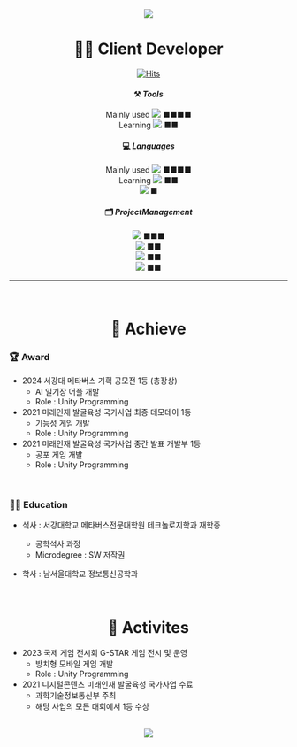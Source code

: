 <div align="center">
<img src="https://capsule-render.vercel.app/api?type=waving&color=0:f7f5f5,100:2193b0&height=300&section=header&text=Yangho's%20Github&fontSize=70&animation=fadeIn&fontAlignY=40&fontColor=000000&stroke=FFFFFF"/>

# **👨‍💻 Client Developer**
  
[![Hits](https://hits.seeyoufarm.com/api/count/incr/badge.svg?url=https%3A%2F%2Fhttps%2F%2Fgithub.com%2FLeeyangho-Korea&count_bg=%23467E1C&title_bg=%23000000&icon=&icon_color=%23E7E7E7&title=Today&edge_flat=false)](https://github.com/Leeyangho-Korea)

#### ⚒️ *Tools*
Mainly used <img src="https://img.shields.io/badge/Unity-FFFFFF?style=plastic&logo=unity&logoColor=000000"/> ■■■■ <br>
Learning <img src="https://img.shields.io/badge/Unreal-0E1128?style=plastic&logo=unrealengine&logoColor=FFFFFF"/> ■■

#### 💻 *Languages*
Mainly used <img src="https://img.shields.io/badge/C%23-033963?style=plastic&logo=csharp&logoColor=FFFFFF"/> ■■■■ <br>
Learning <img src="https://img.shields.io/badge/C++-512BD4?style=plastic&logo=cplusplus&logoColor=FFFFFF"/> ■■ <br>
<img src="https://img.shields.io/badge/Lua-2C2D72?style=plastic&logo=lua&logoColor=FFFFFF"/> ■  <br>


#### 🗂️ *ProjectManagement*
<img src="https://img.shields.io/badge/Github-181717?style=plastic&logo=github&logoColor=FFFFFF"/> ■■■ <br>
<img src="https://img.shields.io/badge/Notion-000000?style=plastic&logo=notion&logoColor=FFFFFF"/> ■■ <br>
<img src="https://img.shields.io/badge/JiraSoftware-0052CC?style=plastic&logo=jirasoftware&logoColor=FFFFFF"/> ■■ <br>
<img src="https://img.shields.io/badge/Slack-4A154B?style=plastic&logo=#4A154B&logoColor=FFFFFF"/> ■■ <br>
</div>

----

<div align="center"><br>
  
# 🚩 **Achieve** </div>

### 🏆 Award

- 2024 서강대 메타버스 기획 공모전 1등 (총장상) <br>
  - AI 일기장 어플 개발
  - Role : Unity Programming
- 2021 미래인재 발굴육성 국가사업 최종 데모데이 1등 <br>
  - 기능성 게임 개발
  - Role : Unity Programming
- 2021 미래인재 발굴육성 국가사업 중간 발표 개발부 1등 <br>
  - 공포 게임 개발
  - Role : Unity Programming

<br>

### 👨‍🎓 Education

- 석사 : 서강대학교 메타버스전문대학원 테크놀로지학과 재학중<br>
  - 공학석사 과정
  - Microdegree : SW 저작권
    
- 학사 : 남서울대학교 정보통신공학과

<div align="center">
<br>


# 🎒 **Activites** </div>

- 2023 국제 게임 전시회 G-STAR 게임 전시 및 운영 <br>
  - 방치형 모바일 게임 개발
  - Role : Unity Programming
- 2021 디지털콘텐츠 미래인재 발굴육성 국가사업 수료 <br>
  - 과학기술정보통신부 주최
  - 해당 사업의 모든 대회에서 1등 수상

<div align="center">
<br>


<img src="https://capsule-render.vercel.app/api?type=waving&color=0:f7f5f5,100:2193b0&height=200&section=footer"/>


<!-- 
![Anurag's GitHub stats](https://github-readme-stats.vercel.app/api?username=Leeyangho-Korea&count_private=true&show_icons=true&theme=github_dark&include_all_commits=true&hide=stars)
깃헙스탯
<a href="https://github.com/anuraghazra/github-readme-stats">
    <img src="https://github-readme-stats.vercel.app/api/top-langs/?username=Leeyangho-Korea&layout=donut&show_icons=true&theme=material-palenight&hide_border=true&bg_color=20232a&icon_color=58A6FF&text_color=fff&title_color=58A6FF&count_private=true&exclude_repo=Face-Transfer-Application" width=38% />
</a>    

#  🔗 **PortPolioLink** 

<a href="https://www.notion.so/d9ec843ac9a64c5284e0688249cc907a" target="_blank"><img src="https://img.shields.io/badge/Portpolie_Notion-2088FF?style=plastic&logo=notion&logoColor=FFFFFF"/></a>
</div>
//
![Anurag's GitHub stats](https://github-readme-stats.vercel.app/api?username=Leeyangho-Korea&show_icons=true&theme=radical) 깃헙 티어
[![Solved.ac Profile](http://mazassumnida.wtf/api/v2/generate_badge?boj=tootoo741)](https://solved.ac/tootoo741/) 백준 티어

<a href="https://github.com/anuraghazra/github-readme-stats">
  <img src="https://github-readme-stats.vercel.app/api?username=Leeyangho-Korea&show_icons=true&theme=material-palenight&hide_border=true&bg_color=20232a&icon_color=58A6FF&text_color=fff&title_color=58A6FF&count_private=true" width=56% />
</a>
<a href="https://github.com/ashutosh00710/github-readme-activity-graph">
    <img src="https://github-readme-activity-graph.vercel.app/graph?username=Leeyangho-Korea&theme=react-dark&bg_color=20232a&hide_border=true&line=58A6FF&color=58A6FF" width=94%/>
</a>


**Leeyangho-Korea/Leeyangho-Korea** is a ✨ _special_ ✨ repository because its `README.md` (this file) appears on your GitHub profile.

Here are some ideas to get you started:

- 🔭 I’m currently working on ...
- 🌱 I’m currently learning ...
- 👯 I’m looking to collaborate on ...
- 🤔 I’m looking for help with ...
- 💬 Ask me about ...
- 📫 How to reach me: ...
- 😄 Pronouns: ...
- ⚡ Fun fact: ...
-->
